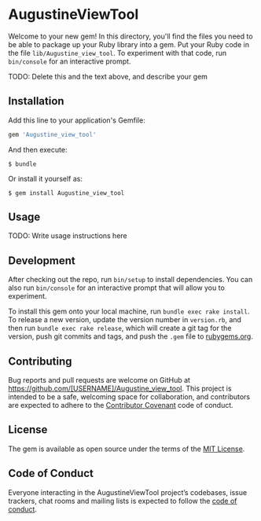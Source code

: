 # AugustineViewTool

Welcome to your new gem! In this directory, you'll find the files you need to be able to package up your Ruby library into a gem. Put your Ruby code in the file `lib/Augustine_view_tool`. To experiment with that code, run `bin/console` for an interactive prompt.

TODO: Delete this and the text above, and describe your gem

## Installation

Add this line to your application's Gemfile:

```ruby
gem 'Augustine_view_tool'
```

And then execute:

    $ bundle

Or install it yourself as:

    $ gem install Augustine_view_tool

## Usage

TODO: Write usage instructions here

## Development

After checking out the repo, run `bin/setup` to install dependencies. You can also run `bin/console` for an interactive prompt that will allow you to experiment.

To install this gem onto your local machine, run `bundle exec rake install`. To release a new version, update the version number in `version.rb`, and then run `bundle exec rake release`, which will create a git tag for the version, push git commits and tags, and push the `.gem` file to [rubygems.org](https://rubygems.org).

## Contributing

Bug reports and pull requests are welcome on GitHub at https://github.com/[USERNAME]/Augustine_view_tool. This project is intended to be a safe, welcoming space for collaboration, and contributors are expected to adhere to the [Contributor Covenant](http://contributor-covenant.org) code of conduct.

## License

The gem is available as open source under the terms of the [MIT License](https://opensource.org/licenses/MIT).

## Code of Conduct

Everyone interacting in the AugustineViewTool project’s codebases, issue trackers, chat rooms and mailing lists is expected to follow the [code of conduct](https://github.com/[USERNAME]/Augustine_view_tool/blob/master/CODE_OF_CONDUCT.md).
